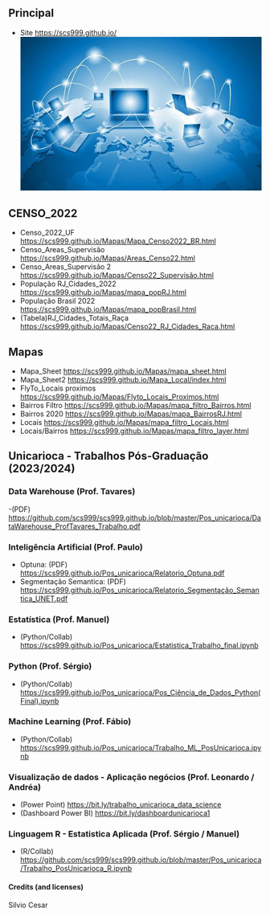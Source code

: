 ## Principal
- Site https://scs999.github.io/
 ![Preview](Img_03.jpg)
## CENSO_2022
- Censo_2022_UF https://scs999.github.io/Mapas/Mapa_Censo2022_BR.html
- Censo_Areas_Supervisão https://scs999.github.io/Mapas/Areas_Censo22.html
- Censo_Areas_Supervisão 2 https://scs999.github.io/Mapas/Censo22_Supervisão.html
- População RJ_Cidades_2022 https://scs999.github.io/Mapas/mapa_popRJ.html
- População Brasil 2022 https://scs999.github.io/Mapas/mapa_popBrasil.html
- (Tabela)RJ_Cidades_Totais_Raça https://scs999.github.io/Mapas/Censo22_RJ_Cidades_Raca.html
## Mapas
- Mapa_Sheet https://scs999.github.io/Mapas/mapa_sheet.html
- Mapa_Sheet2 https://scs999.github.io/Mapa_Local/index.html
- FlyTo_Locais proximos https://scs999.github.io/Mapas/Flyto_Locais_Proximos.html
- Bairros Filtro https://scs999.github.io/Mapas/mapa_filtro_Bairros.html
- Bairros 2020 https://scs999.github.io/Mapas/mapa_BairrosRJ.html
- Locais https://scs999.github.io/Mapas/mapa_filtro_Locais.html
- Locais/Bairros https://scs999.github.io/Mapas/mapa_filtro_layer.html
## Unicarioca - Trabalhos Pós-Graduação (2023/2024)
### Data Warehouse (Prof. Tavares)
-(PDF) https://github.com/scs999/scs999.github.io/blob/master/Pos_unicarioca/DataWarehouse_ProfTavares_Trabalho.pdf
### Inteligência Artificial (Prof. Paulo)
- Optuna: (PDF) https://scs999.github.io/Pos_unicarioca/Relatorio_Optuna.pdf
- Segmentação Semantica: (PDF) https://scs999.github.io/Pos_unicarioca/Relatorio_Segmentação_Semantica_UNET.pdf
### Estatística (Prof. Manuel)
- (Python/Collab) https://scs999.github.io/Pos_unicarioca/Estatistica_Trabalho_final.ipynb
### Python (Prof. Sérgio)
- (Python/Collab) https://scs999.github.io/Pos_unicarioca/Pos_Ciência_de_Dados_Python(Final).ipynb
### Machine Learning (Prof. Fábio)
- (Python/Collab) https://scs999.github.io/Pos_unicarioca/Trabalho_ML_PosUnicarioca.ipynb
### Visualização de dados - Aplicação negócios (Prof. Leonardo / Andréa)
- (Power Point) https://bit.ly/trabalho_unicarioca_data_science 
- (Dashboard Power BI) https://bit.ly/dashboardunicarioca1
### Linguagem R - Estatistica Aplicada (Prof. Sérgio / Manuel)
- (R/Collab) https://github.com/scs999/scs999.github.io/blob/master/Pos_unicarioca/Trabalho_PosUnicarioca_R.ipynb
#### Credits (and licenses)
Silvio Cesar
